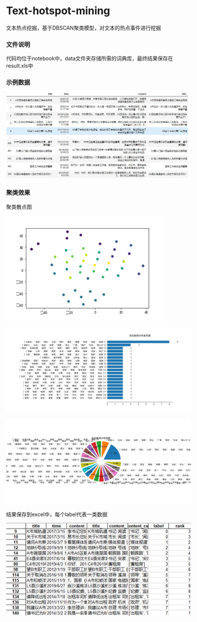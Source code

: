 # Text-hotspot-mining
文本热点挖掘，基于DBSCAN聚类模型，对文本的热点事件进行挖掘

### 文件说明

代码均位于notebook中，data文件夹存储所需的词典库，最终结果保存在result.xls中

### 示例数据

![0](img/0.jpg)


### 聚类效果

聚类散点图

![0](img/1.png)

![0](img/2.jpg)

![0](img/3.jpg)

结果保存到excel中，每个label代表一类数据

![0](img/4.jpg)

